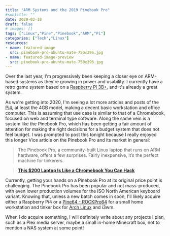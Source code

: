 ```yaml
---
title: "ARM Systems and the 2019 Pinebook Pro"
#subtitle: ""
date: 2020-02-18
draft: false
# images: []
tags: ["Linux","Pine","Pinebook","ARM","Pi"]
categories: ["Tech","Linux"]
resources:
- name: featured-image
  src: pinebook-pro-ubuntu-mate-750x396.jpg
- name: featured-image-preview
  src: pinebook-pro-ubuntu-mate-750x396.jpg
---
```


Over the last year, I'm progressively been keeping a closer eye on ARM-based systems as they're growing in power and usability. I currently have a retro game system based on a [Raspberry Pi 3B+](https://amzn.to/38EqU8L), and it's already a great system.

As we're getting into 2020, I'm seeing a lot more articles and posts of the [Pi4](https://amzn.to/2UZn7yT), at least the 4GB model, making a decent basic workstation and office computer. This is assuming that use case is similar to that of a Chromebook, focused on web and terminal type software. Along the same vein is a system like the Pinebook Pro, which has been getting a fair amount of attention for making the right decisions for a budget system that does not feel budget. I was prompted to post this tonight because I really enjoyed this longer Vice article on the Pinebook Pro and its market in general:

> The Pinebook Pro, a community-built Linux laptop that runs on ARM hardware, offers a few surprises. Fairly inexpensive, it’s the perfect machine for tinkerers.

> [**This $200 Laptop Is Like a Chromebook You Can Hack**](https://www.vice.com/en_us/article/n7jdvd/this-dollar200-laptop-is-like-a-chromebook-you-can-hack)

Currently, getting your hands on a Pinebook Pro at its original price point is challenging. The Pinebook Pro has been popular and not mass-produced, with even lower production volumes for the ISO North American keyboard variant. Knowing that, unless a new batch comes in soon, I'll likely acquire either a Raspberry Pi4 or a [Pine64 - ROCKPro64](https://www.pine64.org/rockpro64/) for a small home workstation and tinker box for [Arch Linux](ArchLinux.Org) and i3wm.

When I do acquire something, I will definitely write about any projects I plan, such as a Plex media server, maybe a small in-home Minecraft box, not to mention a NAS system at some point!
